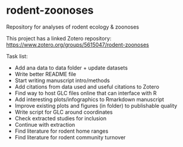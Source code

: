# rodent-zoonoses

Repository for analyses of rodent ecology & zoonoses

This project has a linked Zotero repository: https://www.zotero.org/groups/5615047/rodent-zoonoses

Task list:
- Add ana data to data folder + update datasets
- Write better README file
- Start writing manuscript intro/methods
- Add citations from data used and useful citations to Zotero
- Find way to host GLC files online that can interface with R
- Add interesting plots/infographics to Rmarkdown manuscript
- Improve existing plots and figures (in folder) to publishable quality
- Write script for GLC around coordinates
- Check extracted studies for inclusion
- Continue with extraction
- Find literature for rodent home ranges
- Find literature for rodent community turnover
